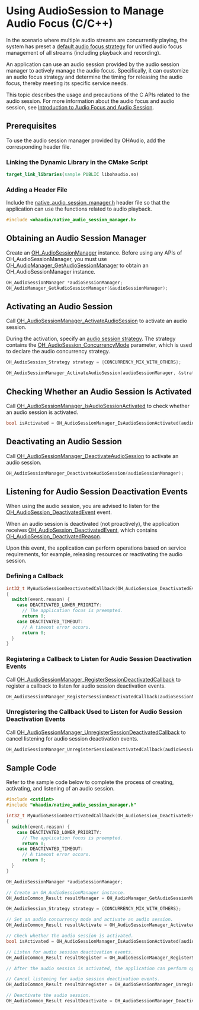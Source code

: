 # Using AudioSession to Manage Audio Focus (C/C++)

In the scenario where multiple audio streams are concurrently playing, the system has preset a [default audio focus strategy](audio-playback-concurrency.md#audio-focus-strategy) for unified audio focus management of all streams (including playback and recording).

An application can use an audio session provided by the audio session manager to actively manage the audio focus. Specifically, it can customize an audio focus strategy and determine the timing for releasing the audio focus, thereby meeting its specific service needs.

This topic describes the usage and precautions of the C APIs related to the audio session. For more information about the audio focus and audio session, see [Introduction to Audio Focus and Audio Session](audio-playback-concurrency.md).

## Prerequisites

To use the audio session manager provided by OHAudio, add the corresponding header file.

### Linking the Dynamic Library in the CMake Script

``` cmake
target_link_libraries(sample PUBLIC libohaudio.so)
```

### Adding a Header File

Include the [native_audio_session_manager.h](../../reference/apis-audio-kit/capi-native-audio-session-manager-h.md) header file so that the application can use the functions related to audio playback.

```cpp
#include <ohaudio/native_audio_session_manager.h>
```

## Obtaining an Audio Session Manager

Create an [OH_AudioSessionManager](../../reference/apis-audio-kit/capi-oh-audiosessionmanager.md) instance. Before using any APIs of OH_AudioSessionManager, you must use [OH_AudioManager_GetAudioSessionManager](../../reference/apis-audio-kit/capi-native-audio-session-manager-h.md#oh_audiomanager_getaudiosessionmanager) to obtain an OH_AudioSessionManager instance.

  ```cpp
  OH_AudioSessionManager *audioSessionManager;
  OH_AudioManager_GetAudioSessionManager(&audioSessionManager);
  ```

## Activating an Audio Session

Call [OH_AudioSessionManager_ActivateAudioSession](../../reference/apis-audio-kit/capi-native-audio-session-manager-h.md#oh_audiosessionmanager_activateaudiosession) to activate an audio session.

During the activation, specify an [audio session strategy](../../reference/apis-audio-kit/capi-oh-audiosession-strategy.md). The strategy contains the [OH_AudioSession_ConcurrencyMode](../../reference/apis-audio-kit/capi-native-audio-session-manager-h.md#oh_audiosession_concurrencymode) parameter, which is used to declare the audio concurrency strategy.

  ```cpp
  OH_AudioSession_Strategy strategy = {CONCURRENCY_MIX_WITH_OTHERS};
  
  OH_AudioSessionManager_ActivateAudioSession(audioSessionManager, &strategy);
  ```

## Checking Whether an Audio Session Is Activated

Call [OH_AudioSessionManager_IsAudioSessionActivated](../../reference/apis-audio-kit/capi-native-audio-session-manager-h.md#oh_audiosessionmanager_isaudiosessionactivated) to check whether an audio session is activated.

  ```cpp
  bool isActivated = OH_AudioSessionManager_IsAudioSessionActivated(audioSessionManager);
  ```

## Deactivating an Audio Session

Call [OH_AudioSessionManager_DeactivateAudioSession](../../reference/apis-audio-kit/capi-native-audio-session-manager-h.md#oh_audiosessionmanager_deactivateaudiosession) to activate an audio session.

  ```cpp
  OH_AudioSessionManager_DeactivateAudioSession(audioSessionManager);
  ```

## Listening for Audio Session Deactivation Events

When using the audio session, you are advised to listen for the [OH_AudioSession_DeactivatedEvent](../../reference/apis-audio-kit/capi-oh-audiosession-deactivatedevent.md) event.

When an audio session is deactivated (not proactively), the application receives [OH_AudioSession_DeactivatedEvent](../../reference/apis-audio-kit/capi-oh-audiosession-deactivatedevent.md), which contains [OH_AudioSession_DeactivatedReason](../../reference/apis-audio-kit/capi-native-audio-session-manager-h.md#oh_audiosession_deactivatedreason).

Upon this event, the application can perform operations based on service requirements, for example, releasing resources or reactivating the audio session.

### Defining a Callback

  ```cpp
  int32_t MyAudioSessionDeactivatedCallback(OH_AudioSession_DeactivatedEvent event)
  {
    switch(event.reason) {
      case DEACTIVATED_LOWER_PRIORITY:
        // The application focus is preempted.
        return 0;
      case DEACTIVATED_TIMEOUT:
        // A timeout error occurs.
        return 0;
    }
  }
  ```

### Registering a Callback to Listen for Audio Session Deactivation Events

Call [OH_AudioSessionManager_RegisterSessionDeactivatedCallback](../../reference/apis-audio-kit/capi-native-audio-session-manager-h.md#oh_audiosessionmanager_registersessiondeactivatedcallback) to register a callback to listen for audio session deactivation events.

```cpp
OH_AudioSessionManager_RegisterSessionDeactivatedCallback(audioSessionManager, MyAudioSessionDeactivatedCallback);
```

### Unregistering the Callback Used to Listen for Audio Session Deactivation Events

Call [OH_AudioSessionManager_UnregisterSessionDeactivatedCallback](../../reference/apis-audio-kit/capi-native-audio-session-manager-h.md#oh_audiosessionmanager_unregistersessiondeactivatedcallback) to cancel listening for audio session deactivation events.

```cpp
OH_AudioSessionManager_UnregisterSessionDeactivatedCallback(audioSessionManager, MyAudioSessionDeactivatedCallback);
```

## Sample Code

Refer to the sample code below to complete the process of creating, activating, and listening of an audio session.

  ```cpp
  #include <cstdint>
  #include "ohaudio/native_audio_session_manager.h"
  
  int32_t MyAudioSessionDeactivatedCallback(OH_AudioSession_DeactivatedEvent event)
  {
    switch(event.reason) {
      case DEACTIVATED_LOWER_PRIORITY:
        // The application focus is preempted.
        return 0;
      case DEACTIVATED_TIMEOUT:
        // A timeout error occurs.
        return 0;
    }
  }
  
  OH_AudioSessionManager *audioSessionManager;

  // Create an OH_AudioSessionManager instance.
  OH_AudioCommon_Result resultManager = OH_AudioManager_GetAudioSessionManager(&audioSessionManager);
  
  OH_AudioSession_Strategy strategy = {CONCURRENCY_MIX_WITH_OTHERS};

  // Set an audio concurrency mode and activate an audio session.
  OH_AudioCommon_Result resultActivate = OH_AudioSessionManager_ActivateAudioSession(audioSessionManager, &strategy);
  
  // Check whether the audio session is activated.
  bool isActivated = OH_AudioSessionManager_IsAudioSessionActivated(audioSessionManager);
  
  // Listen for audio session deactivation events.
  OH_AudioCommon_Result resultRegister = OH_AudioSessionManager_RegisterSessionDeactivatedCallback(audioSessionManager, MyAudioSessionDeactivatedCallback);

  // After the audio session is activated, the application can perform operations such as playing, pausing, stopping, and releasing audio streams.
  
  // Cancel listening for audio session deactivation events.
  OH_AudioCommon_Result resultUnregister = OH_AudioSessionManager_UnregisterSessionDeactivatedCallback(audioSessionManager, MyAudioSessionDeactivatedCallback);
  
  // Deactivate the audio session.
  OH_AudioCommon_Result resultDeactivate = OH_AudioSessionManager_DeactivateAudioSession(audioSessionManager);
  ```
